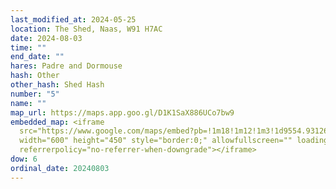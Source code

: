 ```yaml
---
last_modified_at: 2024-05-25
location: The Shed, Naas, W91 H7AC
date: 2024-08-03
time: ""
end_date: ""
hares: Padre and Dormouse
hash: Other
other_hash: Shed Hash
number: "5"
name: ""
map_url: https://maps.app.goo.gl/D1K1SaX886UCo7bw9
embedded_map: <iframe
  src="https://www.google.com/maps/embed?pb=!1m18!1m12!1m3!1d9554.931268447786!2d-6.662368017921344!3d53.22263880605653!2m3!1f0!2f0!3f0!3m2!1i1024!2i768!4f13.1!3m3!1m2!1s0x48677893c7c3a669%3A0x8b4c70906c5fc2f!2sNaas%20East%2C%20Naas%2C%20Co.%20Kildare%2C%20W91%20H7AC%2C%20Ireland!5e0!3m2!1sen!2sus!4v1721854581675!5m2!1sen!2sus"
  width="600" height="450" style="border:0;" allowfullscreen="" loading="lazy"
  referrerpolicy="no-referrer-when-downgrade"></iframe>
dow: 6
ordinal_date: 20240803
---
```

